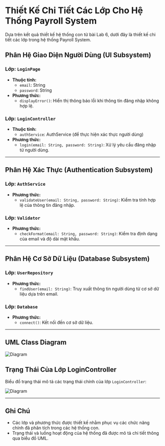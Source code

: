 
# Thiết Kế Chi Tiết Các Lớp Cho Hệ Thống Payroll System

Dựa trên kết quả thiết kế hệ thống con từ bài Lab 6, dưới đây là thiết kế chi tiết các lớp trong hệ thống Payroll System.

## Phân Hệ Giao Diện Người Dùng (UI Subsystem)
### Lớp: `LoginPage`
- **Thuộc tính:**
  - `email`: String
  - `password`: String
- **Phương thức:**
  - `displayError()`: Hiển thị thông báo lỗi khi thông tin đăng nhập không hợp lệ.

### Lớp: `LoginController`
- **Thuộc tính:** 
  - `authService`: AuthService (để thực hiện xác thực người dùng)
- **Phương thức:**
  - `login(email: String, password: String)`: Xử lý yêu cầu đăng nhập từ người dùng.

---

## Phân Hệ Xác Thực (Authentication Subsystem)
### Lớp: `AuthService`
- **Phương thức:**
  - `validateUser(email: String, password: String)`: Kiểm tra tính hợp lệ của thông tin đăng nhập.

### Lớp: `Validator`
- **Phương thức:**
  - `checkFormat(email: String, password: String)`: Kiểm tra định dạng của email và độ dài mật khẩu.

---

## Phân Hệ Cơ Sở Dữ Liệu (Database Subsystem)
### Lớp: `UserRepository`
- **Phương thức:**
  - `findUser(email: String)`: Truy xuất thông tin người dùng từ cơ sở dữ liệu dựa trên email.

### Lớp: `Database`
- **Phương thức:**
  - `connect()`: Kết nối đến cơ sở dữ liệu.

---

## UML Class Diagram

![Diagram](https://www.planttext.com/api/plantuml/png/d99BJiCm48RtFiKiYqGka4LLn6F50b6L_TGUKWl74utTe0fniYvw9Av075BY9Xl4qlFu_fb__7KyhK94YVlQAUqm17Zaoledh0W-5401LADr9QoZM5_raQOhUsSnMH30sD0uFDoBi2okIcZP6lMfSkWj-oZi7Cc0ndtShKbQgwc4c_7H0rrgMLoeNy-aPq8PfHS1QD5PWv4sWUGFk2sp8_GZyUMddsNWwHtfjmUM6kD_S6cCPseus0vv69YlrflvV5rx2ewzTnXnY-6ycMRlISVSxV5uHR6SkgwcLqWrkUsvUIdtk_eiSxc5cYoLAiwpgXLvq_skRm000F__0m00)

## Trạng Thái Của Lớp LoginController
Biểu đồ trạng thái mô tả các trạng thái chính của lớp `LoginController`:

![Diagram](https://www.planttext.com/api/plantuml/png/UhzxlqDnIM9HIMbk3bUqLgo2hgwTWcTAJYeNY03pmX9pCbCIIpBpqXMi54ABKuiKYakJSZDBYXMIYr9JKlDACXDpYhcGL84qEPQMP82aaXDBKbE0-c3I-Nb0tSd9gSN5QQKvw9fSYuhoYr0LfoLcvgIcS3cavgK0NGW0003__mC0)

---

## Ghi Chú
- Các lớp và phương thức được thiết kế nhằm phục vụ các chức năng chính đã phân tích trong các hệ thống con.
- Trạng thái và luồng hoạt động của hệ thống đã được mô tả chi tiết thông qua biểu đồ UML.


